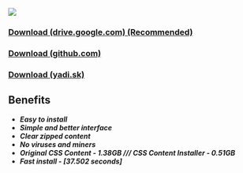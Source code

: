![](https://i.imgur.com/nAP3We3.png)

### [Download (drive.google.com) (Recommended)](https://drive.google.com/file/d/16SO1YveFr-0YzAEgp_mgupEFzaxFJxwF/view?usp=sharing)
### [Download (github.com)](https://github.com/AlphaS-code/css/releases/download/1.2/cssforgm1.2.exe)
### [Download (yadi.sk)](https://yadi.sk/d/7vJaRYjI2Bmckg)

## Benefits
   - ***Easy to install***
   - ***Simple and better interface***
   - ***Clear zipped content***
   - ***No viruses and miners***
   - ***Original CSS Content - 1.38GB /// CSS Content Installer - 0.51GB***
   - ***Fast install - [37.502 seconds]***
